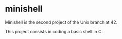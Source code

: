 # minishell

Minishell is the second project of the Unix branch at 42.

This project consists in coding a basic shell in C.
